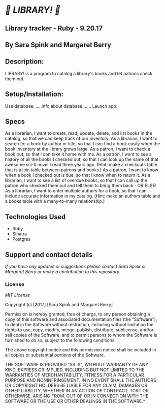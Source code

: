 # _:sunflower: LIBRARY! :sunflower:_

## Library tracker - Ruby - 9.20.17

## By Sara Spink and Margaret Berry

## Description:
LIBRARY! is a program to catalog a library's books and let patrons check them out.

## Setup/Installation:
Use database: .....info about database.......
Launch app:

## Specs

As a librarian, I want to create, read, update, delete, and list books in the catalog, so that we can keep track of our inventory.
As a librarian, I want to search for a book by author or title, so that I can find a book easily when the book inventory at the library grows large.
As a patron, I want to check a book out, so that I can take it home with me.
As a patron, I want to see a history of all the books I checked out, so that I can look up the name of that awesome sci-fi novel I read three years ago. (Hint: make a checkouts table that is a join table between patrons and books.)
As a patron, I want to know when a book I checked out is due, so that I know when to return it.
As a librarian, I want to see a list of overdue books, so that I can call up the patron who checked them out and tell them to bring them back - OR ELSE!
As a librarian, I want to enter multiple authors for a book, so that I can include accurate information in my catalog. (Hint: make an authors table and a books table with a many-to-many relationship.)


## Technologies Used

- Ruby
- Sinatra
- Postgres

## Support and contact details

_If you have any updates or suggestions please contact Sara Spink or Margaret Berry or make a contribution to this repository._

### License

_MIT License_

Copyright (c) [2017] [Sara Spink and Margaret Berry]

Permission is hereby granted, free of charge, to any person obtaining a copy of this software and associated documentation files (the "Software"), to deal in the Software without restriction, including without limitation the rights to use, copy, modify, merge, publish, distribute, sublicense, and/or sell copies of the Software, and to permit persons to whom the Software is furnished to do so, subject to the following conditions:

The above copyright notice and this permission notice shall be included in all copies or substantial portions of the Software.

THE SOFTWARE IS PROVIDED "AS IS", WITHOUT WARRANTY OF ANY KIND, EXPRESS OR IMPLIED, INCLUDING BUT NOT LIMITED TO THE WARRANTIES OF MERCHANTABILITY, FITNESS FOR A PARTICULAR PURPOSE AND NONINFRINGEMENT. IN NO EVENT SHALL THE AUTHORS OR COPYRIGHT HOLDERS BE LIABLE FOR ANY CLAIM, DAMAGES OR OTHER LIABILITY, WHETHER IN AN ACTION OF CONTRACT, TORT OR OTHERWISE, ARISING FROM, OUT OF OR IN CONNECTION WITH THE SOFTWARE OR THE USE OR OTHER DEALINGS IN THE SOFTWARE.*
